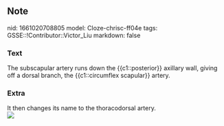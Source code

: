 ## Note
nid: 1661020708805
model: Cloze-chrisc-ff04e
tags: GSSE::!Contributor::Victor_Liu
markdown: false

### Text
The subscapular artery <span style="color: var(--field-fg);">runs
down the {{c1::posterior}} axillary wall, giving off a dorsal
branch, the</span> <span style="color:
var(--field-fg);">{{c1::circumflex scapular}} artery.</span>

### Extra
<div>
  It then changes its name to the thoracodorsal artery.
</div><img src=
"paste-29058bc1464b4311dcb7e42b951fd90a002396fe.jpg">

